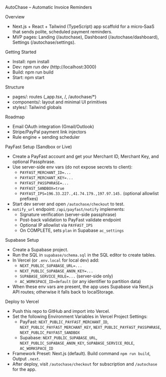 AutoChase – Automatic Invoice Reminders

Overview
- Next.js + React + Tailwind (TypeScript) app scaffold for a micro‑SaaS that sends polite, scheduled payment reminders.
- MVP pages: Landing (/autochase), Dashboard (/autochase/dashboard), Settings (/autochase/settings).

Getting Started
- Install: npm install
- Dev: npm run dev (http://localhost:3000)
- Build: npm run build
- Start: npm start

Structure
- pages/: routes (_app.tsx, /, /autochase/*)
- components/: layout and minimal UI primitives
- styles/: Tailwind globals

Roadmap
- Email OAuth integration (Gmail/Outlook)
- Stripe/PayPal payment link injectors
- Rule engine + sending scheduler

PayFast Setup (Sandbox or Live)
- Create a PayFast account and get your Merchant ID, Merchant Key, and optional Passphrase.
- Use server-side env vars (do not expose secrets to client):
  - `PAYFAST_MERCHANT_ID=...`
  - `PAYFAST_MERCHANT_KEY=...`
  - `PAYFAST_PASSPHRASE=...`
  - `PAYFAST_SANDBOX=true`
  - `PAYFAST_IPS=196.33.227.,41.74.179.,197.97.145.` (optional allowlist prefixes)
- Start dev server and open `/autochase/checkout` to test.
- `notify_url` endpoint: `/api/payfast/notify` implements:
  - Signature verification (server-side passphrase)
  - Post-back validation to PayFast validate endpoint
  - Optional IP allowlist via `PAYFAST_IPS`
  - On COMPLETE, sets `plan` in Supabase `ac_settings`

Supabase Setup
- Create a Supabase project.
- Run the SQL in `supabase/schema.sql` in the SQL editor to create tables.
- In Vercel (or `.env.local` for local dev) add:
  - `NEXT_PUBLIC_SUPABASE_URL=...`
  - `NEXT_PUBLIC_SUPABASE_ANON_KEY=...`
  - `SUPABASE_SERVICE_ROLE=...` (server-side only)
  - `AC_WORKSPACE_ID=default` (or any identifier to partition data)
- When these env vars are present, the app uses Supabase via Next.js API routes; otherwise it falls back to localStorage.

Deploy to Vercel
- Push this repo to GitHub and import into Vercel.
- Set the following Environment Variables in Vercel Project Settings:
  - PayFast: `NEXT_PUBLIC_PAYFAST_MERCHANT_ID`, `NEXT_PUBLIC_PAYFAST_MERCHANT_KEY`, `NEXT_PUBLIC_PAYFAST_PASSPHRASE`, `NEXT_PUBLIC_PAYFAST_SANDBOX`
  - Supabase: `NEXT_PUBLIC_SUPABASE_URL`, `NEXT_PUBLIC_SUPABASE_ANON_KEY`, `SUPABASE_SERVICE_ROLE`, `AC_WORKSPACE_ID`
- Framework Preset: Next.js (default). Build command `npm run build`, Output `.next`.
- After deploy, visit `/autochase/checkout` for subscription and `/autochase` for the app.
